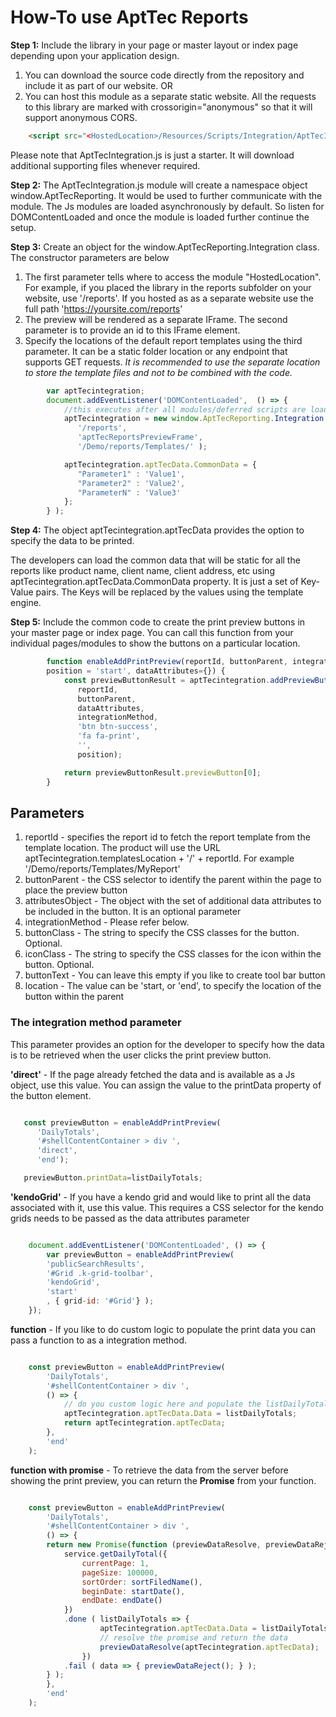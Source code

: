 # How-To use AptTec Reports

**Step 1:** Include the library in your page or master layout or index page depending upon your application design.

1. You can download the source code directly from the repository and include it as part of our website. OR
2. You can host this module as a separate static website. All the requests to this library are marked with crossorigin="anonymous" so that it will support anonymous CORS.

```html
    <script src="<HostedLocation>/Resources/Scripts/Integration/AptTecIntegration.js" type="module" crossorigin="anonymous"></script>
```

Please note that AptTecIntegration.js is just a starter. It will download additional supporting files whenever required.

**Step 2:** The AptTecIntegration.js module will create a namespace object window.AptTecReporting. It would be used to further communicate with the module. The Js modules are loaded asynchronously by default. So listen for DOMContentLoaded and once the module is loaded further continue the setup.

**Step 3:** Create an object for the window.AptTecReporting.Integration class. The constructor parameters are below

1. The first parameter tells where to access the module "HostedLocation". For example, if you placed the library in the reports subfolder on your website, use '/reports'. If you hosted as as a separate website use the full path 'https://yoursite.com/reports'
2. The preview will be rendered as a separate IFrame. The second parameter is to provide an id to this IFrame element.
3. Specify the locations of the default report templates using the third parameter. It can be a static folder location or any endpoint that supports GET requests. *It is recommended to use the separate location to store the template files and not to be combined with the code.*

```javascript
        var aptTecintegration;
        document.addEventListener('DOMContentLoaded',  () => {
            //this executes after all modules/deferred scripts are loaded
            aptTecintegration = new window.AptTecReporting.Integration (
               '/reports', 
               'aptTecReportsPreviewFrame',  
               '/Demo/reports/Templates/' );

            aptTecintegration.aptTecData.CommonData = {
               "Parameter1" : 'Value1',
               "Parameter2" : 'Value2',
               "ParameterN" : 'Value3'
            };
        } );
```

**Step 4:** The object aptTecintegration.aptTecData provides the option to specify the data to be printed.

The developers can load the common data that will be static for all the reports like product name, client name, client address, etc using aptTecintegration.aptTecData.CommonData property. It is just a set of Key-Value pairs. The Keys will be replaced by the values using the template engine.

**Step 5:** Include the common code to create the print preview buttons in your master page or index page. You can call this function from your individual pages/modules to show the buttons on a particular location.

```javascript
        function enableAddPrintPreview(reportId, buttonParent, integrationMethod, 
        position = 'start', dataAttributes={}) {
            const previewButtonResult = aptTecintegration.addPreviewButton(
               reportId, 
               buttonParent, 
               dataAttributes, 
               integrationMethod, 
               'btn btn-success', 
               'fa fa-print', 
               '', 
               position);

            return previewButtonResult.previewButton[0];
        }
```

## Parameters

1. reportId - specifies the report id to fetch the report template from the template location. The product will use the URL aptTecintegration.templatesLocation + '/' + reportId. For example '/Demo/reports/Templates/MyReport'
2. buttonParent - the CSS selector to identify the parent within the page to place the preview button
3. attributesObject - The object with the set of additional data attributes to be included in the button. It is an optional parameter
4. integrationMethod - Please refer below.
5. buttonClass - The string to specify the CSS classes for the button. Optional.
6. iconClass - The string to specify the CSS classes for the icon within the button. Optional.
7. buttonText - You can leave this empty if you like to create tool bar button
8. location - The value can be 'start, or 'end', to specify the location of the button within the parent

### **The integration method parameter**

This parameter provides an option for the developer to specify how the data is to be retrieved when the user clicks the print preview button.

**'direct'** - If the page already fetched the data and is available as a Js object, use this value. You can assign the value to the printData property of the button element.

```javascript

   const previewButton = enableAddPrintPreview(
      'DailyTotals', 
      '#shellContentContainer > div ', 
      'direct',
      'end');

   previewButton.printData=listDailyTotals;
```

**'kendoGrid'** - If you have a kendo grid and would like to print all the data associated with it, use this value. This requires a CSS selector for the kendo grids needs to be passed as the data attributes parameter

```javascript

    document.addEventListener('DOMContentLoaded', () => { 
        var previewButton = enableAddPrintPreview(
        'publicSearchResults', 
        '#Grid .k-grid-toolbar', 
        'kendoGrid', 
        'start'
        , { grid-id: '#Grid'} );
    });

```

**function** - If you like to do custom logic to populate the print data you can pass a function to as a integration method.

```javascript

    const previewButton = enableAddPrintPreview(
        'DailyTotals', 
        '#shellContentContainer > div ', 
        () => { 
            // do you custom logic here and populate the listDailyTotals
            aptTecintegration.aptTecData.Data = listDailyTotals; 
            return aptTecintegration.aptTecData;
        }, 
        'end'
    );

```

**function with promise** - To retrieve the data from the server before showing the print preview, you can return the **Promise** from your function.

```javascript

    const previewButton = enableAddPrintPreview(
        'DailyTotals', 
        '#shellContentContainer > div ', 
        () => { 
        return new Promise(function (previewDataResolve, previewDataReject) {
            service.getDailyTotal({
                currentPage: 1,
                pageSize: 100000,
                sortOrder: sortFiledName(),
                beginDate: startDate(),
                endDate: endDate()
            })
            .done ( listDailyTotals => { 
                    aptTecintegration.aptTecData.Data = listDailyTotals;
                    // resolve the promise and return the data
                    previewDataResolve(aptTecintegration.aptTecData);
                })
            .fail ( data => { previewDataReject(); } );
        } );
        }, 
        'end'
    );

```
